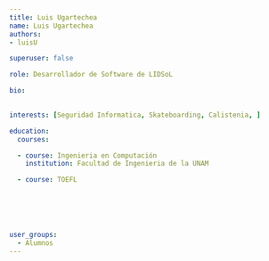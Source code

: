 ```yaml
---
title: Luis Ugartechea
name: Luis Ugartechea
authors:
- luisU

superuser: false

role: Desarrollador de Software de LIDSoL

bio: 
  

interests: [Seguridad Informatica, Skateboarding, Calistenia, ]

education:
  courses:

  - course: Ingenieria en Computación
    institution: Facultad de Ingenieria de la UNAM

  - course: TOEFL






user_groups:
  - Alumnos
---
```

